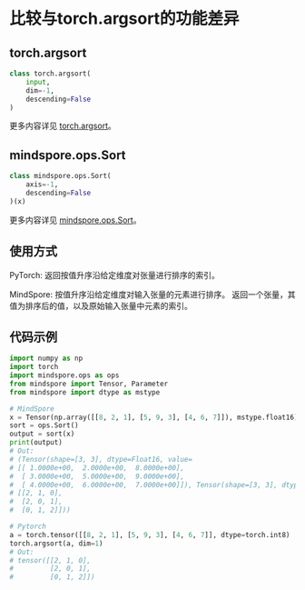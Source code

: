 # 比较与torch.argsort的功能差异

## torch.argsort

```python
class torch.argsort(
    input,
    dim=-1,
    descending=False
)
```

更多内容详见 [torch.argsort](https://pytorch.org/docs/1.5.0/torch.html#torch.argsort)。

## mindspore.ops.Sort

```python
class mindspore.ops.Sort(
    axis=-1,
    descending=False
)(x)
```

更多内容详见 [mindspore.ops.Sort](https://mindspore.cn/docs/api/zh-CN/r1.3/api_python/ops/mindspore.ops.Sort.html#mindspore.ops.Sort)。

## 使用方式

PyTorch: 返回按值升序沿给定维度对张量进行排序的索引。

MindSpore: 按值升序沿给定维度对输入张量的元素进行排序。 返回一个张量，其值为排序后的值，以及原始输入张量中元素的索引。

## 代码示例

```python
import numpy as np
import torch
import mindspore.ops as ops
from mindspore import Tensor, Parameter
from mindspore import dtype as mstype

# MindSpore
x = Tensor(np.array([[8, 2, 1], [5, 9, 3], [4, 6, 7]]), mstype.float16)
sort = ops.Sort()
output = sort(x)
print(output)
# Out:
# (Tensor(shape=[3, 3], dtype=Float16, value=
# [[ 1.0000e+00,  2.0000e+00,  8.0000e+00],
#  [ 3.0000e+00,  5.0000e+00,  9.0000e+00],
#  [ 4.0000e+00,  6.0000e+00,  7.0000e+00]]), Tensor(shape=[3, 3], dtype=Int32, value=
# [[2, 1, 0],
#  [2, 0, 1],
#  [0, 1, 2]]))

# Pytorch
a = torch.tensor([[8, 2, 1], [5, 9, 3], [4, 6, 7]], dtype=torch.int8)
torch.argsort(a, dim=1)
# Out:
# tensor([[2, 1, 0],
#         [2, 0, 1],
#         [0, 1, 2]])
```
